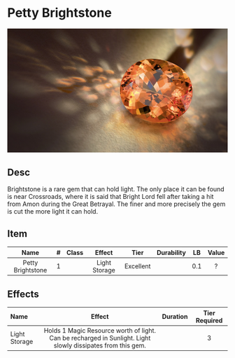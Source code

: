 # Petty Brightstone

![Copyright](PettyBrightstone.png)

## Desc

Brightstone is a rare gem that can hold light. The only place it can be found is near Crossroads, where it is said that Bright Lord fell after taking a hit from Amon during the Great Betrayal. The finer and more precisely the gem is cut the more light it can hold.

## Item

| Name | # | Class | Effect | Tier | Durability | LB | Value |
| :--: | :-: | :---: | :----: | :--: | :--------: | :-: | :---: |
| Petty Brightstone | 1 |  | Light Storage | Excellent |  | 0.1 | ? |

## Effects

| Name | Effect | Duration | Tier Required |
| :--- | :----: | :------: | :-----------: |
| Light Storage | Holds 1 Magic Resource worth of light. Can be recharged in Sunlight. Light slowly dissipates from this gem. |  | 3 |

